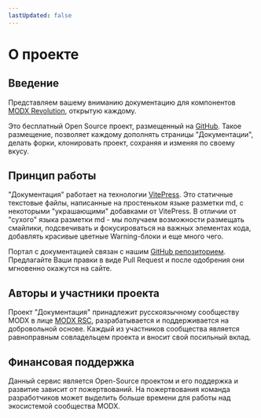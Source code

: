 ```yaml
---
lastUpdated: false
---
```

# О проекте

## Введение
Представляем вашему вниманию документацию для компонентов [MODX Revolution](https://modx.com/), открытую каждому.

Это бесплатный Open Source проект, размещенный на [GitHub](https://github.com/modx-pro/Docs).
Такое размещение, позволяет каждому дополнять страницы "Документации", делать форки, клонировать проект, сохраняя и изменяя по своему вкусу.

## Принцип работы

"Документация" работает на технологии [VitePress](https://vitepress.dev/). Это статичные текстовые файлы, написанные на простеньком языке разметки md, с некоторыми "украшающими" добавками от VitePress.
В отличии от "сухого" языка разметки md - мы получаем возможности размещать смайлики, подсвечивать и фокусироваться на важных элементах кода, добавлять красивые цветные Warning-блоки и еще много чего.

Портал с документацией связан с нашим [GitHub репозиторием](https://github.com/modx-pro/Docs). Предлагайте Ваши правки в виде Pull Request и после одобрения они мгновенно окажутся на сайте.

## Авторы и участники проекта

Проект "Документация" принадлежит русскоязычному сообществу MODX в лице [MODX RSC](https://github.com/modx-pro), разрабатывается и поддерживается на добровольной основе.
Каждый из участников сообщества является равноправным совладельцем проекта и вносит свой посильный вклад.


## Финансовая поддержка

Данный сервис является Open-Source проектом и его поддержка и развитие зависит от пожертвований.
На пожертвования команда разработчиков может выделить больше времени для работы над экосистемой сообщества MODX.
